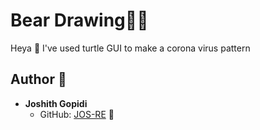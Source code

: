 # Bear Drawing🐻✨

Heya 👋
I've used turtle GUI to make a corona virus pattern

## Author 🎨

- **Joshith Gopidi**
  - GitHub: [JOS-RE](https://github.com/JOS-RE) 🚀
